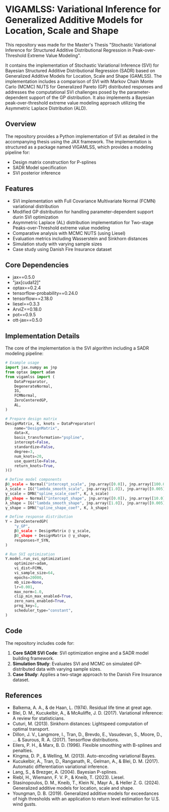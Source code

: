 # VIGAMLSS: Variational Inference for Generalized Additive Models for Location, Scale and Shape

This repository was made for the Master's Thesis "Stochastic Variational Inference for Structured Additive Distributional Regression in Peak-over-Threshold Extreme Value Modeling".

It contains the implementation of Stochastic Variational Inference (SVI) for Bayesian Structured Additive Distributional Regression (SADR) based on Generalized Additive Models for Location, Scale and Shape (GAMLSS). The implementation includes a comparison of SVI with Markov Chain Monte Carlo (MCMC) NUTS for Generalized Pareto (GP) distributed responses and addresses the computational SVI challenges posed by the parameter-dependent support of the GP distribution. It also implements a Bayesian peak-over-threshold extreme value modeling approach utilizing the Asymmetric Laplace Distribution (ALD).

## Overview

The repository provides a Python implementation of SVI as detailed in the accompanying thesis using the JAX framework. The implementation is structured as a package named VIGAMLSS, which provides a modeling pipeline for:

- Design matrix construction for P-splines
- SADR Model specification
- SVI posterior inference

## Features

- SVI implementation with Full Covariance Multivariate Normal (FCMN) variational distribution
- Modified GP distribution for handling parameter-dependent support durin SVI optimization
- Asymmetric Laplace (AL) distribution implementation for Two-stage Peaks-over-Threshold extreme value modeling
- Comparative analysis with MCMC NUTS (using Liesel)
- Evaluation metrics including Wasserstein and Sinkhorn distances
- Simulation study with varying sample sizes
- Case study using Danish Fire Insurance dataset

## Core Dependencies

- jax==0.5.0 
- "jax[cuda12]"
- optax==0.2.4
- tensorflow-probability==0.24.0 
- tensorflow==2.18.0 
- liesel==0.3.3 
- ArviZ==0.18.0
- pot==0.9.5 
- ott-jax==0.5.0

## Implementation Details

The core of the implementation is the SVI algorithm including a SADR modeling pipeline:

```python
# Example usage
import jax.numpy as jnp
from optax import adam
from vigamlss import (
    DataPreparator,
    DegenerateNormal,
    IG,
    FCMNormal,
    ZeroCenteredGP,
    AL,
)

# Prepare design matrix
DesignMatrix, K, knots = DataPreparator(
    name="DesignMatrix",
    data=X,
    basis_transformation="pspline",
    intercept=False,
    standardize=False,
    degree=3,
    num_knots=20,
    use_quantile=False,
    return_knots=True,
)()

# Define model components
β0_scale = Normal("intercept_scale", jnp.array([0.0]), jnp.array([100.0]), size=1)
λ_scale = IG("lambda_smooth_scale", jnp.array([1.0]), jnp.array([0.005]), size=1)
γ_scale = DMN("spline_scale_coef", K, λ_scale)
β0_shape = Normal("intercept_shape", jnp.array([0.0]), jnp.array([10.0]), size=1)
λ_shape = IG("lambda_smooth_shape", jnp.array([1.0]), jnp.array([0.005]), size=1)
γ_shape = DMN("spline_shape_coef", K, λ_shape)

# Define response distribution
Y = ZeroCenteredGP(
    "y_GP",
    β0_scale + DesignMatrix @ γ_scale,
    β0_shape + DesignMatrix @ γ_shape,
    responses=Y_SYN,
)

# Run SVI optimization
Y.model.run_svi_optimization(
    optimizer=adam,
    vi_dist=FCMN,
    vi_sample_size=64,
    epochs=20000,
    mb_size=None,
    lr=0.001,
    max_norm=1.0,
    clip_min_max_enabled=True,
    zero_nans_enabled=True,
    prng_key=1,
    scheduler_type="constant",
)
```

## Code 

The repository includes code for:

1. **Core SADR SVI Code**: SVI optimization engine and a SADR model building framework.
2. **Simulation Study**: Evaluates SVI and MCMC on simulated GP-distributed data with varying sample sizes.
3. **Case Study**: Applies a two-stage approach to the Danish Fire Insurance dataset.

## References

- Balkema, A. A., & de Haan, L. (1974). Residual life time at great age.
- Blei, D. M., Kucukelbir, A., & McAuliffe, J. D. (2017). Variational inference: A review for statisticians.
- Cuturi, M. (2013). Sinkhorn distances: Lightspeed computation of optimal transport.
- Dillon, J. V., Langmore, I., Tran, D., Brevdo, E., Vasudevan, S., Moore, D., ... & Saurous, R. A. (2017). Tensorflow distributions.
- Eilers, P. H., & Marx, B. D. (1996). Flexible smoothing with B-splines and penalties.
- Kingma, D. P., & Welling, M. (2013). Auto-encoding variational Bayes.
- Kucukelbir, A., Tran, D., Ranganath, R., Gelman, A., & Blei, D. M. (2017). Automatic differentiation variational inference.
- Lang, S., & Brezger, A. (2004). Bayesian P-splines.
- Riebl, H., Wiemann, F. V. P., & Kneib, T. (2023). Liesel.
- Stasinopoulos, D. M., Kneib, T., Klein N., Mayr A., & Heller Z. G. (2024). Generalized additive models for location, scale and shape.
- Youngman, D. B. (2019). Generalized additive models for exceedances of high thresholds with an application to return level estimation for U.S. wind gusts.

